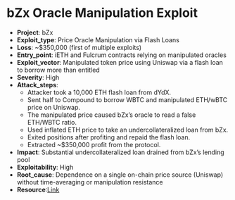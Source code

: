 # bZx Oracle Manipulation Exploit 

- **Project**: bZx
- **Exploit_type**: Price Oracle Manipulation via Flash Loans
- **Loss**: ~$350,000 (first of multiple exploits)
- **Entry_point**: iETH and Fulcrum contracts relying on manipulated oracles
- **Exploit_vector**: Manipulated token price using Uniswap via a flash loan to borrow more than entitled
- **Severity**: High
- **Attack_steps**:
    - Attacker took a 10,000 ETH flash loan from dYdX.
    - Sent half to Compound to borrow WBTC and manipulated ETH/wBTC price on Uniswap.
    - The manipulated price caused bZx’s oracle to read a false ETH/WBTC ratio.
    - Used inflated ETH price to take an undercollateralized loan from bZx.
    - Exited positions after profiting and repaid the flash loan.
    - Extracted ~$350,000 profit from the protocol.
- **Impact**: Substantial undercollateralized loan drained from bZx’s lending pool
- **Exploitability**: High
- **Root_cause**: Dependence on a single on-chain price source (Uniswap) without time-averaging or manipulation resistance
- **Resource**:[Link](https://www.palkeo.com/en/projets/ethereum/bzx.html)